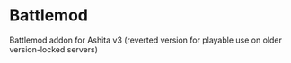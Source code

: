 # Battlemod
Battlemod addon for Ashita v3 (reverted version for playable use on older version-locked servers)

